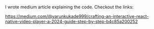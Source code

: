
I wrote medium article explaining the code. Checkout the links:

https://medium.com/@varunkukade999/crafting-an-interactive-react-native-video-player-a-2024-guide-step-by-step-b4c85a200252
